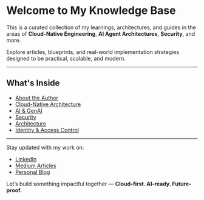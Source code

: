 # Welcome to My Knowledge Base

This is a curated collection of my learnings, architectures, and guides in the areas of **Cloud-Native Engineering**, **AI Agent Architectures**, **Security**, and more.

Explore articles, blueprints, and real-world implementation strategies designed to be practical, scalable, and modern.

---

## What's Inside

- [About the Author](https://kindlingknowledge-tech.github.io/about-me/)
- [Cloud-Native Architecture](/knowledge-base/cloud-native/overview.md)
- [AI & GenAI](/knowledge-base/genai/agents.md)
- [Security](/knowledge-base/security/encryption.md)
- [Architecture](/knowledge-base/architecture-overview.md)
- [Identity & Access Control](knowledge-base/iam/keycloak-customizations.md)

---

Stay updated with my work on:
- [LinkedIn](http://linkedin.com/in/krishna-kumar-akurathi-b960302b)
- [Medium Articles](https://medium.com/@kindlingknowledge)
- [Personal Blog](https://kindlingknowledge.tech)

Let’s build something impactful together — **Cloud-first. AI-ready. Future-proof.**
